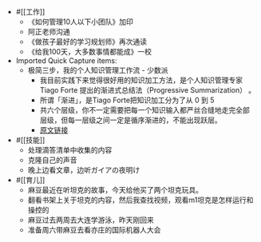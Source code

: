 - #[[工作]]
    - 《如何管理10人以下小团队》加印
    - 阿正老师沟通
    - 《做孩子最好的学习规划师》再次通读
    - 《给我100天，大多数事情都能成》一校
- Imported Quick Capture items:
    - 极简三步，我的个人知识管理工作流 - 少数派
        - 我目前实践下来觉得很好用的知识加工方法，是个人知识管理专家 Tiago Forte 提出的渐进式总结法（Progressive Summarization） 。
        - 所谓「渐进」，是Tiago Forte把知识加工分为了从 0 到 5
        - 共六个层级，你不一定需要把每一个知识输入都严丝合缝地走完全部层级，但每一层级之间一定是循序渐进的，不能出现跃层。
        - [原文链接](https://sspai.com/post/81926)
- #[[技能]]
    - 处理滴答清单中收集的内容
    - 克隆自己的声音
    - 晚上边看文章，边听ガイアの夜明け
- #[[育儿]]
    - 麻豆最近在听坦克的故事，今天给他买了两个坦克玩具。
    - 翻看书架上关于坦克的内容，然后我查找视频，观看m1坦克是怎样运行和操控的
    - 麻豆过去两周去大连学游泳，昨天刚回来
    - 准备周六带麻豆去看亦庄的国际机器人大会

